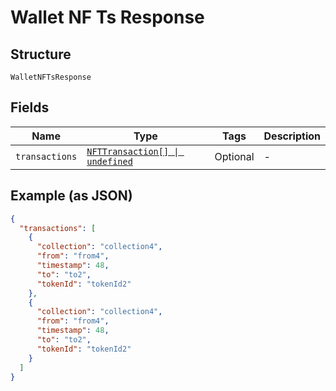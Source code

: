 
# Wallet NF Ts Response

## Structure

`WalletNFTsResponse`

## Fields

| Name | Type | Tags | Description |
|  --- | --- | --- | --- |
| `transactions` | [`NFTTransaction[] \| undefined`](../../doc/models/nft-transaction.md) | Optional | - |

## Example (as JSON)

```json
{
  "transactions": [
    {
      "collection": "collection4",
      "from": "from4",
      "timestamp": 48,
      "to": "to2",
      "tokenId": "tokenId2"
    },
    {
      "collection": "collection4",
      "from": "from4",
      "timestamp": 48,
      "to": "to2",
      "tokenId": "tokenId2"
    }
  ]
}
```

